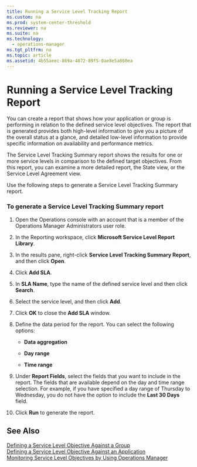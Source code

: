 ```yaml
---
title: Running a Service Level Tracking Report
ms.custom: na
ms.prod: system-center-threshold
ms.reviewer: na
ms.suite: na
ms.technology: 
  - operations-manager
ms.tgt_pltfrm: na
ms.topic: article
ms.assetid: 4b55aeec-869a-4072-89f5-0ae8e5a860ea
---
```

# Running a Service Level Tracking Report
You can create a report that shows how your application or group is performing in relation to the defined service level objectives. The report that is generated provides both high\-level information to give you a picture of the overall status at a glance, and detailed low\-level information to provide specific information on availability and performance metrics.  
  
The Service Level Tracking Summary report shows the results for one or more service levels in comparison to the defined target objectives. From this report, you can examine a more detailed report, the State view, or the Service Level Agreement view.  
  
Use the following steps to generate a Service Level Tracking Summary report.  
  
### To generate a Service Level Tracking Summary report  
  
1.  Open the Operations console with an account that is a member of the Operations Manager Administrators user role.  
  
2.  In the Reporting workspace, click **Microsoft Service Level Report Library**.  
  
3.  In the results pane, right\-click **Service Level Tracking Summary Report**, and then click **Open**.  
  
4.  Click **Add SLA**.  
  
5.  In **SLA Name**, type the name of the defined service level and then click **Search**.  
  
6.  Select the service level, and then click **Add**.  
  
7.  Click **OK** to close the **Add SLA** window.  
  
8.  Define the data period for the report. You can select the following options:  
  
    -   **Data aggregation**  
  
    -   **Day range**  
  
    -   **Time range**  
  
9. Under **Report Fields**, select the fields that you want to include in the report. The fields that are available depend on the day and time range selection. For example, if you have specified a day range of Thursday to Wednesday, you do not have the option to include the **Last 30 Days** field.  
  
10. Click **Run** to generate the report.  
  
## See Also  
[Defining a Service Level Objective Against a Group](../../om/manage/Defining-a-Service-Level-Objective-Against-a-Group.md)  
[Defining a Service Level Objective Against an Application](../../om/manage/Defining-a-Service-Level-Objective-Against-an-Application.md)  
[Monitoring Service Level Objectives by Using Operations Manager](../../om/manage/Monitoring-Service-Level-Objectives-by-Using-Operations-Manager.md)  
  
